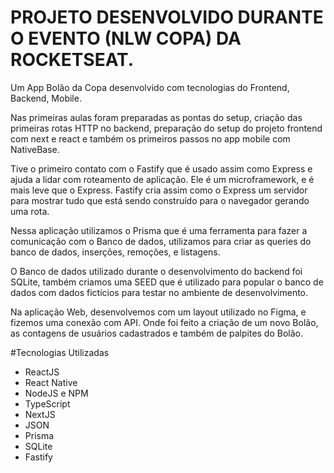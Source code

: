 # PROJETO DESENVOLVIDO DURANTE O EVENTO (NLW COPA) DA ROCKETSEAT.

Um App Bolão da Copa desenvolvido com tecnologias do Frontend, Backend, Mobile. 

Nas primeiras aulas foram preparadas as pontas do setup, criação das primeiras rotas HTTP no backend, preparação do setup do projeto
frontend com next e react e também os primeiros passos no app mobile com NativeBase.

Tive o primeiro contato com o Fastify que é usado assim como Express e ajuda a lidar com roteamento de aplicação. Ele é um microframework,
e é mais leve que o Express. Fastify cria assim como o Express um servidor para mostrar tudo que está sendo construído para o navegador gerando uma rota.

Nessa aplicação utilizamos o Prisma que é uma ferramenta  para fazer a comunicação com o Banco de dados, utilizamos para criar as queries do banco de dados, inserções,
remoções, e listagens.

O Banco de dados utilizado durante o desenvolvimento do backend foi SQLite, também criamos uma SEED que é utilizado para popular o banco de dados com dados 
fictícios para testar no ambiente de desenvolvimento.

Na aplicação Web, desenvolvemos com um layout utilizado no Figma, e fizemos uma conexão com API. Onde foi feito a criação de um novo Bolão, as contagens de usuários cadastrados e também de palpites do Bolão. 

#Tecnologias Utilizadas

- ReactJS
- React Native
- NodeJS e NPM
- TypeScript
- NextJS
- JSON
- Prisma
- SQLite
- Fastify
